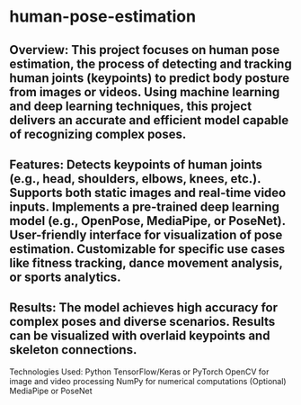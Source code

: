 # human-pose-estimation
Overview:
This project focuses on human pose estimation, the process of detecting and tracking human joints (keypoints) to predict body posture from images or videos. Using machine learning and deep learning techniques, this project delivers an accurate and efficient model capable of recognizing complex poses.
-----------------------------------------------------------------------------------------------------------------------------------------------------------------------------------------------------------------------
Features:
Detects keypoints of human joints (e.g., head, shoulders, elbows, knees, etc.).
Supports both static images and real-time video inputs.
Implements a pre-trained deep learning model (e.g., OpenPose, MediaPipe, or PoseNet).
User-friendly interface for visualization of pose estimation.
Customizable for specific use cases like fitness tracking, dance movement analysis, or sports analytics.
-----------------------------------------------------------------------------------------------------------------------------------------------------------------------------------------------------------------------
Results:
The model achieves high accuracy for complex poses and diverse scenarios. Results can be visualized with overlaid keypoints and skeleton connections.
-----------------------------------------------------------------------------------------------------------------------------------------------------------------------------------------------------------------------
Technologies Used:
Python
TensorFlow/Keras or PyTorch
OpenCV for image and video processing
NumPy for numerical computations
(Optional) MediaPipe or PoseNet
